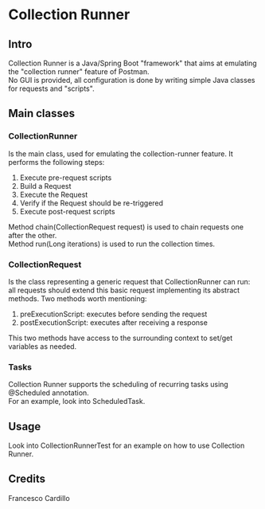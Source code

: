 # Collection Runner

## Intro

Collection Runner is a Java/Spring Boot "framework" that aims at emulating the "collection runner" feature of Postman. </br>
No GUI is provided, all configuration is done by writing simple Java classes for requests and "scripts".

## Main classes

### CollectionRunner

Is the main class, used for emulating the collection-runner feature.
It performs the following steps:

1. Execute pre-request scripts
2. Build a Request
3. Execute the Request
4. Verify if the Request should be re-triggered
5. Execute post-request scripts

Method chain(CollectionRequest request) is used to chain requests one after the other. </br>
Method run(Long iterations) is used to run the collection <iterations> times.

### CollectionRequest

Is the class representing a generic request that CollectionRunner can run: </br>
all requests should extend this basic request implementing its abstract methods.
Two methods worth mentioning:

1. preExecutionScript: executes before sending the request
2. postExecutionScript: executes after receiving a response

This two methods have access to the surrounding context to set/get variables as needed.

### Tasks

Collection Runner supports the scheduling of recurring tasks using @Scheduled annotation. </br>
For an example, look into ScheduledTask.

## Usage

Look into CollectionRunnerTest for an example on how to use Collection Runner.

## Credits

Francesco Cardillo
